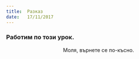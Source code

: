 ```yaml
---
title:  Разказ
date:   17/11/2017
---
```


### Работим по този урок.
<center>Моля, върнете се по-късно.</center>